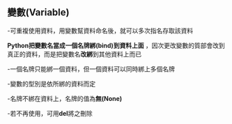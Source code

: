 ## 變數(Variable)

-可重複使用資料，用變數幫資料命名後，就可以多次指名存取該資料

**Python把變數名當成一個名牌綁(bind)到資料上面** ，因次更改變數的質部會改到真正的資料，而是把變數名**改綁**到其他資料上而已

-一個名牌只能綁一個資料，但一個資料可以同時綁上多個名牌

-變數的型別是依所綁的資料而定

-名牌不綁在資料上，名牌的值為**無(None)**

-若不再使用，可用**del**將之刪除
